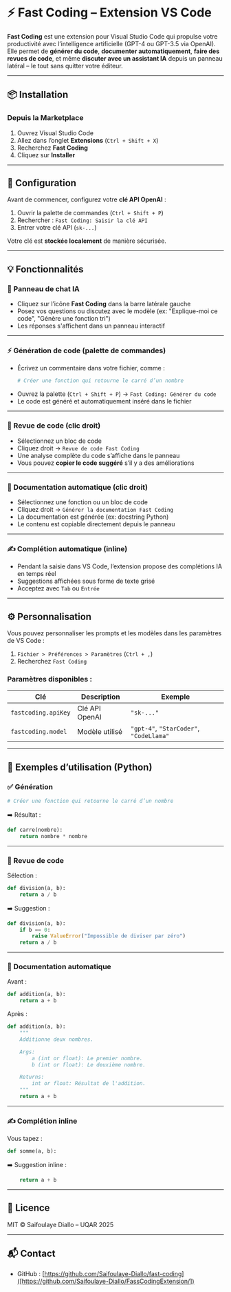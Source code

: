 
# ⚡ Fast Coding – Extension VS Code

**Fast Coding** est une extension pour Visual Studio Code qui propulse votre productivité avec l’intelligence artificielle (GPT-4 ou GPT-3.5 via OpenAI).  
Elle permet de **générer du code**, **documenter automatiquement**, **faire des revues de code**, et même **discuter avec un assistant IA** depuis un panneau latéral – le tout sans quitter votre éditeur.

---

## 📦 Installation

### Depuis la Marketplace

1. Ouvrez Visual Studio Code
2. Allez dans l’onglet **Extensions** (`Ctrl + Shift + X`)
3. Recherchez **Fast Coding**
4. Cliquez sur **Installer**
---

## 🔐 Configuration

Avant de commencer, configurez votre **clé API OpenAI** :

1. Ouvrir la palette de commandes (`Ctrl + Shift + P`)
2. Rechercher : `Fast Coding: Saisir la clé API`
3. Entrer votre clé API (`sk-...`)

Votre clé est **stockée localement** de manière sécurisée.

---

## 💡 Fonctionnalités

### 💬 Panneau de chat IA

- Cliquez sur l’icône **Fast Coding** dans la barre latérale gauche
- Posez vos questions ou discutez avec le modèle (ex: "Explique-moi ce code", "Génère une fonction tri")
- Les réponses s'affichent dans un panneau interactif

---

### ⚡ Génération de code (palette de commandes)

- Écrivez un commentaire dans votre fichier, comme :
  ```python
  # Créer une fonction qui retourne le carré d’un nombre
  ```
- Ouvrez la palette (`Ctrl + Shift + P`) → `Fast Coding: Générer du code`
- Le code est généré et automatiquement inséré dans le fichier

---

### 🧠 Revue de code (clic droit)

- Sélectionnez un bloc de code
- Cliquez droit → `Revue de code Fast Coding`
- Une analyse complète du code s’affiche dans le panneau
- Vous pouvez **copier le code suggéré** s’il y a des améliorations

---

### 📘 Documentation automatique (clic droit)

- Sélectionnez une fonction ou un bloc de code
- Cliquez droit → `Générer la documentation Fast Coding`
- La documentation est générée (ex: docstring Python)
- Le contenu est copiable directement depuis le panneau

---

### ✍️ Complétion automatique (inline)

- Pendant la saisie dans VS Code, l’extension propose des complétions IA en temps réel
- Suggestions affichées sous forme de texte grisé
- Acceptez avec `Tab` ou `Entrée`

---

## ⚙️ Personnalisation

Vous pouvez personnaliser les prompts et les modèles dans les paramètres de VS Code :

1. `Fichier > Préférences > Paramètres` (`Ctrl + ,`)
2. Recherchez `Fast Coding`

### Paramètres disponibles :

| Clé                       | Description                        | Exemple                            |
|---------------------------|------------------------------------|------------------------------------|
| `fastcoding.apiKey`       | Clé API OpenAI                     | `"sk-..."`                         |
| `fastcoding.model`        | Modèle utilisé                     | `"gpt-4"`, `"StarCoder"`,  `"CodeLlama"`   |

---

## 🧪 Exemples d’utilisation (Python)

### ✅ Génération

```python
# Créer une fonction qui retourne le carré d’un nombre
```

➡️ Résultat :

```python
def carre(nombre):
    return nombre * nombre
```

---

### 🧠 Revue de code

Sélection :

```python
def division(a, b):
    return a / b
```

➡️ Suggestion :

```python
def division(a, b):
    if b == 0:
        raise ValueError("Impossible de diviser par zéro")
    return a / b
```

---

### 📘 Documentation automatique

Avant :

```python
def addition(a, b):
    return a + b
```

Après :

```python
def addition(a, b):
    """
    Additionne deux nombres.

    Args:
        a (int or float): Le premier nombre.
        b (int or float): Le deuxième nombre.

    Returns:
        int or float: Résultat de l'addition.
    """
    return a + b
```

---

### ✍️ Complétion inline

Vous tapez :

```python
def somme(a, b):
```

➡️ Suggestion inline :

```python
    return a + b
```

---

## 📄 Licence

MIT © Saifoulaye Diallo – UQAR 2025

---

## 📬 Contact

- GitHub : [https://github.com/Saifoulaye-Diallo/fast-coding]([https://github.com/Saifoulaye-Diallo/FassCodingExtension/])
